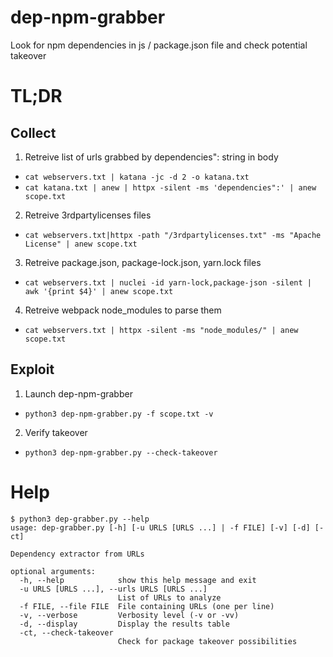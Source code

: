 # dep-npm-grabber
Look for npm dependencies in js / package.json file and check potential takeover 

# TL;DR
## Collect
1. Retreive list of urls grabbed by dependencies": string in body
- `cat webservers.txt | katana -jc -d 2 -o katana.txt`
- `cat katana.txt | anew | httpx -silent -ms 'dependencies":' | anew scope.txt `
2. Retreive 3rdpartylicenses files
- `cat webservers.txt|httpx -path "/3rdpartylicenses.txt" -ms "Apache License" | anew scope.txt `
3. Retreive package.json, package-lock.json, yarn.lock files
- `cat webservers.txt | nuclei -id yarn-lock,package-json -silent | awk '{print $4}' | anew scope.txt`
4. Retreive webpack node_modules to parse them
- `cat webservers.txt | httpx -silent -ms "node_modules/" | anew scope.txt` 

## Exploit
1. Launch dep-npm-grabber
- `python3 dep-npm-grabber.py -f scope.txt -v`
2. Verify takeover
- `python3 dep-npm-grabber.py --check-takeover`

# Help
```
$ python3 dep-grabber.py --help
usage: dep-grabber.py [-h] [-u URLS [URLS ...] | -f FILE] [-v] [-d] [-ct]

Dependency extractor from URLs

optional arguments:
  -h, --help            show this help message and exit
  -u URLS [URLS ...], --urls URLS [URLS ...]
                        List of URLs to analyze
  -f FILE, --file FILE  File containing URLs (one per line)
  -v, --verbose         Verbosity level (-v or -vv)
  -d, --display         Display the results table
  -ct, --check-takeover
                        Check for package takeover possibilities
```
